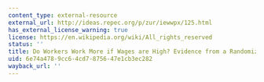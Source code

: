 ```yaml
---
content_type: external-resource
external_url: http://ideas.repec.org/p/zur/iewwpx/125.html
has_external_license_warning: true
license: https://en.wikipedia.org/wiki/All_rights_reserved
status: ''
title: Do Workers Work More if Wages are High? Evidence from a Randomized Field Experiment
uid: 6e74a478-9cc6-4cd7-8756-47e1cb3ec282
wayback_url: ''
---
```

